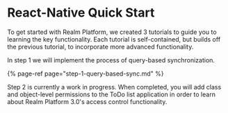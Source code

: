 # React-Native Quick Start

To get started with Realm Platform, we created 3 tutorials to guide you to learning the key functionality. Each tutorial is self-contained, but builds off the previous tutorial, to incorporate more advanced functionality.

In step 1 we will implement the process of query-based synchronization.

{% page-ref page="step-1-query-based-sync.md" %}

Step 2 is currently a work in progress. When completed, you will add class and object-level permissions to the ToDo list application in order to learn about Realm Platform 3.0's access control functionality.

